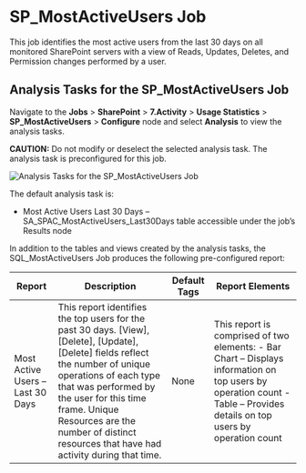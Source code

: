 # SP_MostActiveUsers Job

This job identifies the most active users from the last 30 days on all monitored SharePoint servers
with a view of Reads, Updates, Deletes, and Permission changes performed by a user.

## Analysis Tasks for the SP_MostActiveUsers Job

Navigate to the **Jobs** > **SharePoint** > **7.Activity** > **Usage Statistics** >
**SP_MostActiveUsers** > **Configure** node and select **Analysis** to view the analysis tasks.

**CAUTION:** Do not modify or deselect the selected analysis task. The analysis task is
preconfigured for this job.

![Analysis Tasks for the SP_MostActiveUsers Job](/img/product_docs/accessanalyzer/12.0/solutions/sharepoint/activity/usagestatistics/mostactiveusersanalysis.webp)

The default analysis task is:

- Most Active Users Last 30 Days – SA_SPAC_MostActiveUsers_Last30Days table accessible under the
  job’s Results node

In addition to the tables and views created by the analysis tasks, the SQL_MostActiveUsers Job
produces the following pre-configured report:

| Report                           | Description                                                                                                                                                                                                                                                                                                    | Default Tags | Report Elements                                                                                                                                                         |
| -------------------------------- | -------------------------------------------------------------------------------------------------------------------------------------------------------------------------------------------------------------------------------------------------------------------------------------------------------------- | ------------ | ----------------------------------------------------------------------------------------------------------------------------------------------------------------------- |
| Most Active Users – Last 30 Days | This report identifies the top users for the past 30 days. [View], [Delete], [Update], [Delete] fields reflect the number of unique operations of each type that was performed by the user for this time frame. Unique Resources are the number of distinct resources that have had activity during that time. | None         | This report is comprised of two elements: - Bar Chart – Displays information on top users by operation count - Table – Provides details on top users by operation count |
